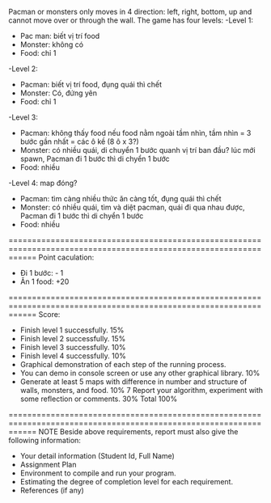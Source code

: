 Pacman or monsters only moves in 4 direction: left, right, bottom, up and cannot move
over or through the wall. The game has four levels:
-Level 1: 
+ Pac man: biết vị trí food
+ Monster: không có
+ Food: chỉ 1

-Level 2:
+ Pacman: biết vị trí food, đụng quái thì chết
+ Monster: Có, đứng yên
+ Food: chỉ 1

-Level 3:
+ Pacman: không thấy food nếu food nằm ngoài tầm nhìn, tầm nhìn = 3 bước gần nhất = các ô kề (8 ô x 3?)	
+ Monster: có nhiều quái, di chuyển 1 bước quanh vị trí ban đầu? lúc mới spawn, Pacman đi 1 bước thì di chyển 1 bước
+ Food: nhiều

-Level 4: map đóng?
+ Pacman: tìm càng nhiều thức ăn càng tốt, đụng quái thì chết
+ Monster: có nhiều quái, tìm và diệt pacman, quái đi qua nhau được, Pacman đi 1 bước thì di chyển 1 bước
+ Food: nhiều

==================================================================================================================
Point caculation:
+ Đi 1 bước: - 1 
+ Ăn 1 food: +20

==================================================================================================================
Score:
- Finish level 1 successfully. 							15%
- Finish level 2 successfully. 							15%
- Finish level 3 successfully. 							10%
- Finish level 4 successfully. 							10%
- Graphical demonstration of each step of the running process. 
- You can demo in console screen or use any other graphical library.		10%
- Generate at least 5 maps with difference in number and structure of
walls, monsters, and food.							10%
7 Report your algorithm, experiment with some reflection or comments. 		30%
Total 100%

==================================================================================================================
NOTE
Beside above requirements, report must also give the following information:
- Your detail information (Student Id, Full Name)
- Assignment Plan
- Environment to compile and run your program.
- Estimating the degree of completion level for each requirement.
- References (if any)
